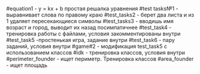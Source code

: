 #equation1 - y = kx + b простая решалка уравнения
#test tasks№1 - выравнивает слова по правому краю
#test_tasks2 - берет два листа и из 1 удаляет пересекающиеся символы
#test_tasks3 - вводишь имя возраст и город, выводит их назад посимпатичнее
#test_task4 - тренировка работы с файлами, условия закомментированы внутри
#test_task5 -простенькая игра, задание внутри
#test_task6 - пару заданий, условия внутри
#game#2 - модификация test_task5 с использованием классов
#idk - тренировка классов, условия внутри
#perimeter_founder - ищет периметр. Тренировка классов
#area_founder - ищет площадь
